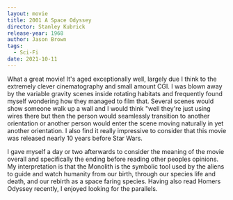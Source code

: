 ```yaml
---
layout: movie
title: 2001 A Space Odyssey
director: Stanley Kubrick
release-year: 1968
author: Jason Brown
tags:
  - Sci-Fi
date: 2021-10-11
---
```

What a great movie! It's aged exceptionally well, largely due I think to the extremely clever cinematography and small amount CGI. I was blown away by the variable gravity scenes inside rotating habitats and frequently found myself wondering how they managed to film that. Several scenes would show someone walk up a wall and I would think "well they're just using wires there but then the person would seamlessly transition to another orientation or another person would enter the scene moving naturally in yet another orientation. I also find it really impressive to consider that this movie was released nearly 10 years before Star Wars.

I gave myself a day or two afterwards to consider the meaning of the movie overall and specifically the ending before reading other peoples opinions. My interpretation is that the Monolith is the symbolic tool used by the aliens to guide and watch humanity from our birth, through our species life and death, and our rebirth as a space faring species. Having also read Homers Odyssey recently, I enjoyed looking for the parallels.
